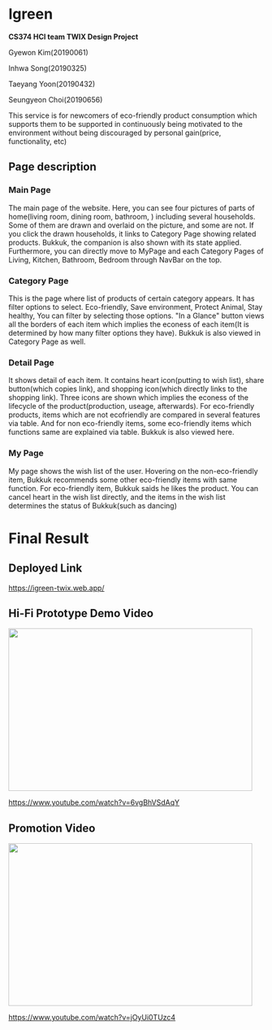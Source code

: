 # Igreen

**CS374 HCI team TWIX Design Project**

Gyewon Kim(20190061)

Inhwa Song(20190325)

Taeyang Yoon(20190432)

Seungyeon Choi(20190656)



This service is for newcomers of eco-friendly product consumption which supports them to be supported in continuously being motivated to the environment without being discouraged by personal gain(price, functionality, etc)



## Page description



### Main Page

The main page of the website. Here, you can see four pictures of parts of home(living room, dining room, bathroom, ) including several households. Some of them are drawn and overlaid on the picture, and some are not. If you click the drawn households, it links to Category Page showing related products. Bukkuk, the companion is also shown with its state applied. Furthermore, you can directly move to MyPage and each Category Pages of Living, Kitchen, Bathroom, Bedroom through NavBar on the top. 

### Category Page

This is the page where list of products of certain category appears. It has filter options to select. Eco-friendly, Save environment, Protect Animal, Stay healthy, You can filter by selecting those options. "In a Glance" button views all the borders of each item which implies the econess of each item(It is determined by how many filter options they have). Bukkuk is also viewed in Category Page as well. 

### Detail Page

It shows detail of each item. It contains heart icon(putting to wish list), share button(which copies link), and shopping icon(which directly links to the shopping link). Three icons are shown which implies the econess of the lifecycle of the product(production, useage, afterwards). For eco-friendly products, items which are not ecofriendly are compared in several features via table. And for non eco-friendly items, some eco-friendly items which functions same are explained via table. Bukkuk is also viewed here. 

<h3>My Page</h3>

My page shows the wish list of the user. Hovering on the non-eco-friendly item, Bukkuk recommends some other eco-friendly items with same function. For eco-friendly item, Bukkuk saids he likes the product. You can cancel heart in the wish list directly, and the items in the wish list determines the status of Bukkuk(such as dancing)

# Final Result

## Deployed Link
https://igreen-twix.web.app/

## Hi-Fi Prototype Demo Video
<a href="https://www.youtube.com/watch?v=6vgBhVSdAqY">
  <img src=https://img.youtube.com/vi/6vgBhVSdAqY/maxresdefault.jpg  width="480" height="320"/>
</a>

https://www.youtube.com/watch?v=6vgBhVSdAqY

## Promotion Video
<a href="https://www.youtube.com/watch?v=jOyUi0TUzc4">
  <img src=https://img.youtube.com/vi/jOyUi0TUzc4/maxresdefault.jpg  width="480" height="320"/>
</a>

https://www.youtube.com/watch?v=jOyUi0TUzc4
